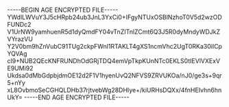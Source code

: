 -----BEGIN AGE ENCRYPTED FILE-----
YWdlLWVuY3J5cHRpb24ub3JnL3YxCi0+IFgyNTUxOSBlNzhoT0V5d2wzODFUNDc2
V1UrNW9yamhuenR5d1dyQmdFY04vTnZITnlZCmt6Q3J5R0dyMndyWDJkZVYrazVU
Y2V0bm9hZnVubC91TUg2ckpFWnl1RTAKLT4gXS1ncmVhc2UgT0RKa30iICpYQVAg
cl9+NUB2QEcKNFRUNDhOdGRjTDQ4emVpTkpKUnNTc0EKLS0tIEVlVXExVE9UMi92
Ukdsa0dMbGdpbjdmOE12d2F1V1hyenUvQ2NFVS9ZRVUKOa/nJ0/ge3s+9qr5+nYy
xL8OvbmoSeCGHQLDHb37rjtvebWg28DHIye+/kiURHsDQXx/4fnHEIvhn6hnUkY=
-----END AGE ENCRYPTED FILE-----

